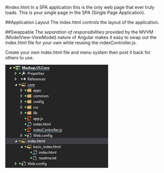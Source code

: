 #index.html
In a SPA application this is the only web page that ever truly loads.  This is your single page in the SPA (Single Page Application).

##Application Layout
The index.html controls the layout of the application.


##Swappable
The *separation of responsibilities* provided by the MVVM (ModelView-ViewModel) nature of Angular makes it easy to swap out the index.html file for your own while reusing the indexController.js.

Create your own index.html file and menu system then post it back for others to use. 

<img src="https://raw.githubusercontent.com/MashupJS/mashupjs.docs/master/docs/mashupCore/1.PNG"/>


